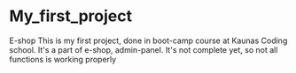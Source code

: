 # My_first_project
E-shop
This is my first project, done in boot-camp course at Kaunas Coding school. It's a part of e-shop, admin-panel. It's not complete yet, so not all functions is working properly
